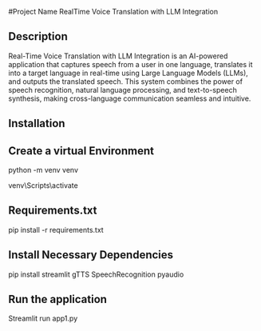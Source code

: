 #Project Name
RealTime Voice Translation with LLM Integration

## Description
Real-Time Voice Translation with LLM Integration is an AI-powered application that captures speech from a user in one language, translates it into a target language in real-time using Large Language Models (LLMs), and outputs the translated speech. This system combines the power of speech recognition, natural language processing, and text-to-speech synthesis, making cross-language communication seamless and intuitive.

## Installation
## Create a virtual Environment
python -m venv venv

venv\Scripts\activate

## Requirements.txt
pip install -r requirements.txt

## Install Necessary Dependencies
pip install streamlit gTTS SpeechRecognition pyaudio

## Run the application
Streamlit run app1.py
